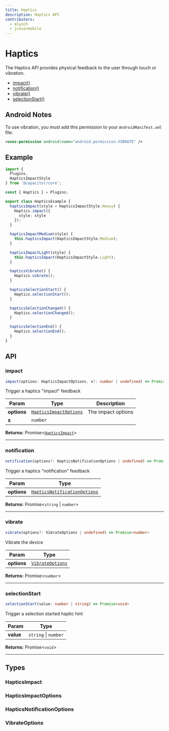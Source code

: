 ```yaml
---
title: Haptics
description: Haptics API
contributors:
  - mlynch
  - jcesarmobile
---
```


<plugin-platforms platforms="ios,android"></plugin-platforms>

# Haptics

The Haptics API provides physical feedback to the user through touch or vibration.

<!--DOCGEN_INDEX_START-->
* [impact()](#impact)
* [notification()](#notification)
* [vibrate()](#vibrate)
* [selectionStart()](#selectionstart)
<!--DOCGEN_INDEX_END-->

## Android Notes

To use vibration, you must add this permission to your `AndroidManifest.xml` file:

```xml
<uses-permission android:name="android.permission.VIBRATE" />
```

## Example

```typescript
import {
  Plugins,
  HapticsImpactStyle
} from '@capacitor/core';

const { Haptics } = Plugins;

export class HapticsExample {
  hapticsImpact(style = HapticsImpactStyle.Heavy) {
    Haptics.impact({
      style: style
    });
  }

  hapticsImpactMedium(style) {
    this.hapticsImpact(HapticsImpactStyle.Medium);
  }

  hapticsImpactLight(style) {
    this.hapticsImpact(HapticsImpactStyle.Light);
  }

  hapticsVibrate() {
    Haptics.vibrate();
  }

  hapticsSelectionStart() {
    Haptics.selectionStart();
  }

  hapticsSelectionChanged() {
    Haptics.selectionChanged();
  }

  hapticsSelectionEnd() {
    Haptics.selectionEnd();
  }
}
```

<!--DOCGEN_API_START-->
## API


### impact

```typescript
impact(options: HapticsImpactOptions, x?: number | undefined) => Promise<HapticsImpact>
```

Trigger a haptics "impact" feedback

| Param       | Type                                            | Description        |
|-------------|-------------------------------------------------|--------------------|
| **options** | [`HapticsImpactOptions`](#hapticsimpactoptions) | The impact options |
| **x**       | `number`                                        |                    |

**Returns:**  Promise<[`HapticsImpact`](#hapticsimpact)>

------------------------


### notification

```typescript
notification(options?: HapticsNotificationOptions | undefined) => Promise<string | number>
```

Trigger a haptics "notification" feedback

| Param       | Type                                                        |
|-------------|-------------------------------------------------------------|
| **options** | [`HapticsNotificationOptions`](#hapticsnotificationoptions) |

**Returns:**  Promise<`string` \| `number`>

------------------------


### vibrate

```typescript
vibrate(options?: VibrateOptions | undefined) => Promise<number>
```

Vibrate the device

| Param       | Type                                |
|-------------|-------------------------------------|
| **options** | [`VibrateOptions`](#vibrateoptions) |

**Returns:**  Promise<`number`>

------------------------


### selectionStart

```typescript
selectionStart(value: number | string) => Promise<void>
```

Trigger a selection started haptic hint

| Param     | Type                 |
|-----------|----------------------|
| **value** | `string` \| `number` |

**Returns:**  Promise<`void`>

------------------------

## Types



### HapticsImpact



### HapticsImpactOptions



### HapticsNotificationOptions



### VibrateOptions





<!--DOCGEN_API_END-->
